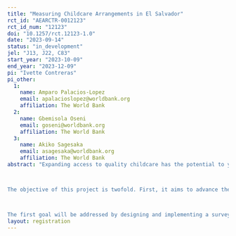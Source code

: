 ```yaml
---
title: "Measuring Childcare Arrangements in El Salvador"
rct_id: "AEARCTR-0012123"
rct_id_num: "12123"
doi: "10.1257/rct.12123-1.0"
date: "2023-09-14"
status: "in_development"
jel: "J13, J22, C83"
start_year: "2023-10-09"
end_year: "2023-12-09"
pi: "Ivette Contreras"
pi_other:
  1:
    name: Amparo Palacios-Lopez
    email: apalacioslopez@worldbank.org
    affiliation: The World Bank
  2:
    name: Gbemisola Oseni
    email: goseni@worldbank.org
    affiliation: The World Bank
  3:
    name: Akiko Sagesaka
    email: asagesaka@worldbank.org
    affiliation: The World Bank
abstract: "Expanding access to quality childcare has the potential to yield multi-generational impacts by improving parents’ economic empowerment, child outcomes, family welfare, business productivity and overall economic growth. However, there is very limited data on childcare available and guidelines on how to collect it across low- and middle-income countries, particu¬larly for children below age 3, and this limits the possible assessment of access of childcare services in developing countries. 

The objective of this project is twofold. First, it aims to advance the understanding of how to obtain better measures of childcare arrangements in developing countries using household surveys, including those informal childcare arrangements that can be overlooked but are crucial to families. Second, it will explore parents’ preferences on childcare services’ attributes. 

The first goal will be addressed by designing and implementing a survey experiment to compare different methods to collect information on household surveys. The evidence on parents’ preferences on childcare services attributes will be obtained from a discrete choice experiment inspired in Datta (2019)."
layout: registration
---
```


